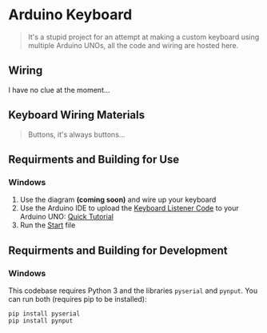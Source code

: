 # Arduino Keyboard
> It's a stupid project for an attempt at making a custom keyboard using multiple Arduino UNOs, all the code and wiring are hosted here.

## Wiring

I have no clue at the moment...

## Keyboard Wiring Materials

> Buttons, it's always buttons...

## Requirments and Building for Use

### Windows

1. Use the diagram **(coming soon)** and wire up your keyboard
2. Use the Arduino IDE to upload the [Keyboard Listener Code](src/KeyboardListener/KeyboardListener.ino) to your Arduino UNO: [Quick Tutorial](https://www.youtube.com/watch?v=xQfC72VeV7Y)
3. Run the [Start](out/start.exe) file

## Requirments and Building for Development

### Windows

This codebase requires Python 3 and the libraries `pyserial` and `pynput`. You can run both (requires pip to be installed):
```
pip install pyserial
pip install pynput
```
